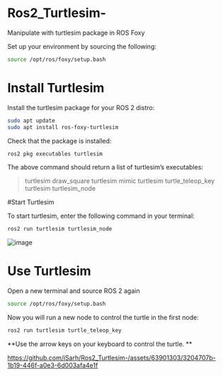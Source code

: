 # Ros2_Turtlesim-
Manipulate with turtlesim package in ROS Foxy

Set up your environment by sourcing the following:

```bash
source /opt/ros/foxy/setup.bash
```
# Install Turtlesim

Install the turtlesim package for your ROS 2 distro:

```bash
sudo apt update
sudo apt install ros-foxy-turtlesim
```
Check that the package is installed:
```bash
ros2 pkg executables turtlesim
```
The above command should return a list of turtlesim’s executables:
>turtlesim draw_square
>turtlesim mimic
>turtlesim turtle_teleop_key
>turtlesim turtlesim_node

#Start Turtlesim

To start turtlesim, enter the following command in your terminal:
```bash
ros2 run turtlesim turtlesim_node
```

![image](https://github.com/iSarh/Ros2_Turtlesim-/assets/63901303/480f3782-96d6-4e86-b20b-1b4ac4989229)

# Use Turtlesim
Open a new terminal and source ROS 2 again
```bash
source /opt/ros/foxy/setup.bash
```
Now you will run a new node to control the turtle in the first node:

```bash
ros2 run turtlesim turtle_teleop_key
```
**Use the arrow keys on your keyboard to control the turtle. **

https://github.com/iSarh/Ros2_Turtlesim-/assets/63901303/3204707b-1b19-446f-a0e3-6d003afa4e1f



